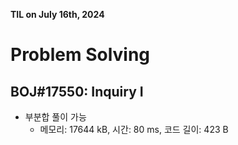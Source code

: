 **TIL on July 16th, 2024**

# Problem Solving
## BOJ#17550: Inquiry I
* 부분합 풀이 가능
    - 메모리: 17644 kB, 시간: 80 ms, 코드 길이: 423 B
